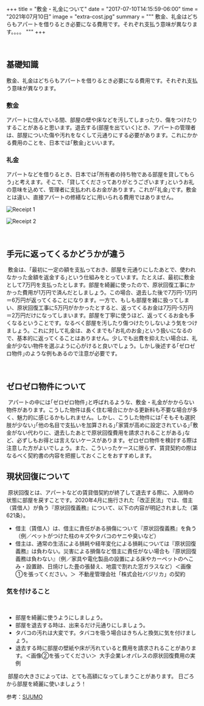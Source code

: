 +++
title = "敷金・礼金について​"
date = "2017-07-10T14:15:59-06:00"
time = "2021年07月10日"
image = "extra-cost.jpg"
summary = """
敷金、礼金はどちらもアパートを借りるとき必要になる費用です。それぞれ支払う意味が異なります。。。。
"""
+++

​
## 基礎知識
​
敷金、礼金はどちらもアパートを借りるとき必要になる費用です。それぞれ支払う意味が異なります。
​
### 敷金
​
アパートに住んでいる間、部屋の壁や床などを汚してしまったり、傷をつけたりすることがあると思います。退去する(部屋を出ていく)とき、アパートの管理者は、部屋についた傷や汚れをなくして元通りにする必要があります。これにかかる費用のことを、日本では｢敷金｣といいます。
​
### 礼金
​
アパートなどを借りるとき、日本では｢所有者の持ち物である部屋を貸してもらう｣と考えます。そこで、｢貸してくださってありがとうございます｣というお礼の意味を込めて、管理者に支払われるお金があります。これが｢礼金｣です。敷金とは違い、直接アパートの修繕などに用いられる費用ではありません。


![Receipt 1](/images/receipt-1.png)


![Receipt 2](/images/receipt-2.png)

​
​
## 手元に返ってくるかどうかが違う
​
​	敷金は、｢最初に一定の額を支払っておき、部屋を元通りにしたあとで、使われなかった金額を返金する｣という仕組みをとっています。たとえば、最初に敷金として7万円を支払ったとします。部屋を綺麗に使ったので、原状回復工事にかかった費用が1万円で済んだとしましょう。この場合、退去した後で7万円-1万円＝6万円が返ってくることになります。一方で、もしも部屋を雑に扱ってしまい、原状回復工事に5万円がかかったとすると、返ってくるお金は7万円-5万円＝2万円だけになってしまいます。部屋を丁寧に使うほど、返ってくるお金も多くなるということです。なるべく部屋を汚したり傷つけたりしないよう気をつけましょう。
​
​	これに対して礼金は、あくまでも｢お礼のお金｣という扱いになるので、基本的に返ってくることはありません。少しでも出費を抑えたい場合は、礼金が少ない物件を選ぶように心がけると良いでしょう。しかし後述する｢ゼロゼロ物件｣のような例もあるので注意が必要です。
​
 
​
## ゼロゼロ物件について
​
​	アパートの中には｢ゼロゼロ物件｣と呼ばれるような、敷金・礼金がかからない物件があります。こうした物件は長く住む場合にかかる更新料も不要な場合が多く、魅力的に感じるかもしれません。
​
​	しかし、こうした物件には｢そもそも選択肢が少ない｣｢他の名目で支払いを加算される｣｢家賃が高めに設定されている｣｢敷金がない代わりに、退去したあとで原状回復費用を請求されることがある｣など、必ずしもお得とは言えないケースがあります。ゼロゼロ物件を検討する際は注意した方がよいでしょう。また、こういったケースに限らず、賃貸契約の際はなるべく契約書の内容を把握しておくことをおすすめします。
​
​
​
## 現状回復について
​
​	原状回復とは、アパートなどの賃貸借契約が終了して退去する際に、入居時の状態に部屋を戻すことです。2020年4月に施行された「改正民法」では、借主（賃借人）が負う『原状回復義務』について、以下の内容が明記されました（第621条）。
​
- 借主（賃借人）は、借主に責任がある損傷について『原状回復義務』を負う（例／ペットがつけた柱のキズやタバコのヤニや臭いなど）
- 借主は、通常の生活による損耗や経年変化による損耗については『原状回復義務』は負わない。災害による損傷など借主に責任がない場合も『原状回復義務は負わない』（例／家具や電化製品の設置による床やカーペットのへこみ・設置跡、日焼けした畳の張替え、地震で割れた窓ガラスなど）
​
＜画像①を張ってください。＞
​
不動産管理会社「株式会社バジリカ」の契約
​
​
​
### 気を付けること
​
- 部屋を綺麗に使うようにしましょう。
​
- 部屋を退去する時は、出来るだけ元通りにしましょう。
​
- タバコの汚れは大変です。タバコを吸う場合はきちんと換気に気を付けましょう。
​
- 退去する時に部屋の壁紙や床が汚れていると費用を請求されることがあります。
​
  ＜画像②を張ってください＞
​
  大手企業レオパレスの原状回復費用の実例
​
  
​
  部屋の大きさによっては、とても高額になってしまうことがあります。
​
  日ごろから部屋を綺麗に使いましょう！
  
  
  
  参考：[SUUMO](https://suumo.jp/yougo/k/gennjoukaifuku/)
  
  

